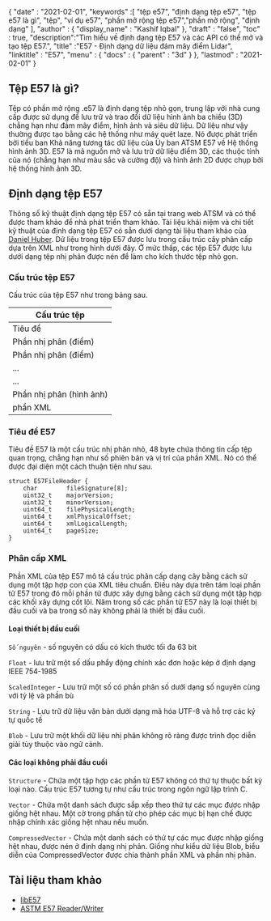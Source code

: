 {
  "date" : "2021-02-01",
  "keywords" :[ "tệp e57", "định dạng tệp e57", "tệp e57 là gì", "tệp", "ví dụ e57", "phần mở rộng tệp e57","phần mở rộng", "định dạng" ],
  "author" : {
    "display_name" : "Kashif Iqbal"
},
  "draft" : "false",
  "toc" : true,
  "description":"Tìm hiểu về định dạng tệp E57 và các API có thể mở và tạo tệp E57.",
  "title" :"E57 - Định dạng dữ liệu đám mây điểm Lidar",
  "linktitle" : "E57",
  "menu" : {
    "docs" : {
      "parent" : "3d"
}
},
  "lastmod" : "2021-02-01"
}

## Tệp E57 là gì?

Tệp có phần mở rộng .e57 là định dạng tệp nhỏ gọn, trung lập với nhà cung cấp được sử dụng để lưu trữ và trao đổi dữ liệu hình ảnh ba chiều (3D) chẳng hạn như đám mây điểm, hình ảnh và siêu dữ liệu. Dữ liệu như vậy thường được tạo bằng các hệ thống như máy quét laze. Nó được phát triển bởi tiểu ban Khả năng tương tác dữ liệu của Ủy ban ATSM E57 về Hệ thống hình ảnh 3D. E57 là mã nguồn mở và lưu trữ dữ liệu điểm 3D, các thuộc tính của nó (chẳng hạn như màu sắc và cường độ) và hình ảnh 2D được chụp bởi hệ thống hình ảnh 3D.

## Định dạng tệp E57

Thông số kỹ thuật định dạng tệp E57 có sẵn tại trang web ATSM và có thể được tham khảo để nhà phát triển tham khảo. Tài liệu khái niệm và chi tiết kỹ thuật của định dạng tệp E57 có sẵn dưới dạng tài liệu tham khảo của [Daniel Huber](https://paulbourke.net/dataformats/e57/2011-huber-e57-v3.pdf). Dữ liệu trong tệp E57 được lưu trong cấu trúc cây phân cấp dựa trên XML như trong hình dưới đây. Ở mức thấp, các tệp E57 được lưu dưới dạng tệp nhị phân được nén để làm cho kích thước tệp nhỏ gọn.

### Cấu trúc tệp E57

Cấu trúc của tệp E57 như trong bảng sau.

| Cấu trúc tệp|
---|
|Tiêu đề|
|Phần nhị phân (điểm)|
|Phần nhị phân (điểm)|
|...|
|...|
|Phần nhị phân (hình ảnh)|
|phần XML|

### Tiêu đề E57

Tiêu đề E57 là một cấu trúc nhị phân nhỏ, 48 byte chứa thông tin cấp tệp quan trọng, chẳng hạn như số phiên bản và vị trí của phần XML. Nó có thể được đại diện một cách thuận tiện như sau.

```
struct E57FileHeader {
    char        fileSignature[8];
    uint32_t    majorVersion;
    uint32_t    minorVersion;
    uint64_t    filePhysicalLength;
    uint64_t    xmlPhysicalOffset;
    uint64_t    xmlLogicalLength;
    uint64_t    pageSize;
}
```

### Phân cấp XML

Phần XML của tệp E57 mô tả cấu trúc phân cấp dạng cây bằng cách sử dụng một tập hợp con của XML tiêu chuẩn. Điều này dựa trên tám loại phần tử E57 trong đó mỗi phần tử được xây dựng bằng cách sử dụng một tập hợp các khối xây dựng cốt lõi. Năm trong số các phần tử E57 này là loại thiết bị đầu cuối và ba trong số này không phải là thiết bị đầu cuối.

#### Loại thiết bị đầu cuối

`Số nguyên` - số nguyên có dấu có kích thước tối đa 63 bit

`Float` - lưu trữ một số dấu phẩy động chính xác đơn hoặc kép ở định dạng IEEE 754-1985

`ScaledInteger` - Lưu trữ một số có phần phân số dưới dạng số nguyên cùng với tỷ lệ và phần bù

`String` - Lưu trữ dữ liệu văn bản dưới dạng mã hóa UTF-8 và hỗ trợ các ký tự quốc tế

`Blob` - Lưu trữ một khối dữ liệu nhị phân không rõ ràng được trình đọc diễn giải tùy thuộc vào ngữ cảnh.

#### Các loại không phải đầu cuối

`Structure` - Chứa một tập hợp các phần tử E57 không có thứ tự thuộc bất kỳ loại nào. Cấu trúc E57 tương tự như cấu trúc trong ngôn ngữ lập trình C.

`Vector` - Chứa một danh sách được sắp xếp theo thứ tự các mục được nhập giống hệt nhau. Một cờ trong phần tử cho phép các mục bị hạn chế được nhập chính xác giống hệt nhau nếu muốn.

`CompressedVector` - Chứa một danh sách có thứ tự các mục được nhập giống hệt nhau, được nén ở định dạng nhị phân. Giống như kiểu dữ liệu Blob, biểu diễn của CompressedVector được chia thành phần XML và phần nhị phân.

## Tài liệu tham khảo

* [libE57](http://www.libe57.org/)
* [ASTM E57 Reader/Writer](https://docs.safe.com/fme/html/FME_Desktop_Documentation/FME_ReadersWriters/e57/e57.htm#:~:text=Overview,are%20structured%20as%20a%20tree. )

